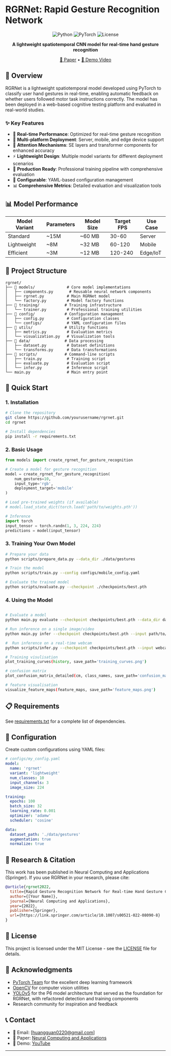 # RGRNet: Rapid Gesture Recognition Network

<div align="center">

![Python](https://img.shields.io/badge/Python-3.8+-blue.svg)
![PyTorch](https://img.shields.io/badge/PyTorch-1.12+-red.svg)
![License](https://img.shields.io/badge/License-MIT-green.svg)

**A lightweight spatiotemporal CNN model for real-time hand gesture recognition**

[📄 Paper](https://link.springer.com/article/10.1007/s00521-022-08090-8) • [🎥 Demo Video](https://www.youtube.com/watch?v=mNivI2rsuzU) 

</div>

## 🌟 Overview

RGRNet is a lightweight spatiotemporal model developed using PyTorch to classify user hand gestures in real-time, enabling automatic feedback on whether users followed motor task instructions correctly. The model has been deployed in a web-based cognitive testing platform and evaluated in real-world studies.

### ✨ Key Features

- 🚀 **Real-time Performance**: Optimized for real-time gesture recognition
- 📱 **Multi-platform Deployment**: Server, mobile, and edge device support  
- 🧠 **Attention Mechanisms**: SE layers and transformer components for enhanced accuracy
- ⚡ **Lightweight Design**: Multiple model variants for different deployment scenarios
- 🎯 **Production Ready**: Professional training pipeline with comprehensive evaluation
- 🔧 **Configurable**: YAML-based configuration management
- 📊 **Comprehensive Metrics**: Detailed evaluation and visualization tools

## 📊 Model Performance

| Model Variant | Parameters | Model Size | Target FPS | Use Case |
|---------------|------------|------------|------------|----------|
| Standard      | ~15M       | ~60 MB     | 30-60      | Server   |
| Lightweight   | ~8M        | ~32 MB     | 60-120     | Mobile   |
| Efficient     | ~3M        | ~12 MB     | 120-240    | Edge/IoT |

## 📁 Project Structure

```
rgrnet/
├── 📁 models/              # Core model implementations
│   ├── components.py       # Reusable neural network components
│   ├── rgrnet.py          # Main RGRNet model
│   └── factory.py         # Model factory functions
├── 📁 training/           # Training infrastructure
│   └── trainer.py         # Professional training utilities
├── 📁 config/             # Configuration management
│   ├── config.py          # Configuration classes
│   └── configs/           # YAML configuration files
├── 📁 utils/              # Utility functions
│   ├── metrics.py         # Evaluation metrics
│   └── visualization.py   # Visualization tools
├── 📁 data/               # Data processing
│   ├── dataset.py         # Dataset definitions
│   └── transforms.py      # Data transformations
├── 📁 scripts/            # Command-line scripts
│   ├── train.py           # Training script
│   ├── evaluate.py        # Evaluation script
│   └── infer.py           # Inference script
└── main.py                # Main entry point
```

## 🚀 Quick Start

### 1. Installation

```bash
# Clone the repository
git clone https://github.com/yourusername/rgrnet.git
cd rgrnet

# Install dependencies
pip install -r requirements.txt

```

### 2. Basic Usage

```python
from models import create_rgrnet_for_gesture_recognition

# Create a model for gesture recognition
model = create_rgrnet_for_gesture_recognition(
    num_gestures=10,
    input_type='rgb',
    deployment_target='mobile'
)

# Load pre-trained weights (if available)
# model.load_state_dict(torch.load('path/to/weights.pth'))

# Inference
import torch
input_tensor = torch.randn(1, 3, 224, 224)
predictions = model(input_tensor)
```

### 3. Training Your Own Model

```bash
# Prepare your data
python scripts/prepare_data.py --data_dir ./data/gestures

# Train the model
python scripts/train.py --config configs/mobile_config.yaml

# Evaluate the trained model
python scripts/evaluate.py --checkpoint ./checkpoints/best.pth
```

### 4. Using the Model

```bash

# Evaluate a model
python main.py evaluate --checkpoint checkpoints/best.pth --data_dir data/test

# Run inference on a single image/video
python main.py infer --checkpoint checkpoints/best.pth --input path/to/image.jpg

#  Run inference on a real-time webcam
python scripts/infer.py --checkpoint checkpoints/best.pth --input webcam --realtime

# Training visulisation
plot_training_curves(history, save_path='training_curves.png')

# confusion matrix
plot_confusion_matrix_detailed(cm, class_names, save_path='confusion_matrix.png')

# feature visualisation
visualize_feature_maps(feature_maps, save_path='feature_maps.png')
```

## 📋 Requirements

See [requirements.txt](requirements.txt) for a complete list of dependencies.


## 📖 Configuration

Create custom configurations using YAML files:

```yaml
# configs/my_config.yaml
model:
  name: 'rgrnet'
  variant: 'lightweight'
  num_classes: 10
  input_channels: 3
  image_size: 224

training:
  epochs: 100
  batch_size: 32
  learning_rate: 0.001
  optimizer: 'adamw'
  scheduler: 'cosine'

data:
  dataset_path: './data/gestures'
  augmentation: true
  normalize: true
```

## 🔬 Research & Citation

This work has been published in Neural Computing and Applications (Springer). If you use RGRNet in your research, please cite:

```bibtex
@article{rgrnet2022,
  title={Rapid Gesture Recognition Network for Real-time Hand Gesture Classification},
  author={[Your Name]},
  journal={Neural Computing and Applications},
  year={2022},
  publisher={Springer},
  url={https://link.springer.com/article/10.1007/s00521-022-08090-8}
}
```

## 📄 License

This project is licensed under the MIT License - see the [LICENSE](LICENSE) file for details.

## 🙏 Acknowledgments

- [PyTorch Team](https://pytorch.org/) for the excellent deep learning framework
- [OpenCV](https://opencv.org/) for computer vision utilities
- [YOLOv5](https://github.com/ultralytics/yolov5) for the P6 model architecture that served as the foundation for RGRNet, with refactored detection and training components
- Research community for inspiration and feedback

## 📞 Contact

- 📧 Email: [huangguan0220@gmail.com]
- 📝 Paper: [Neural Computing and Applications](https://link.springer.com/article/10.1007/s00521-022-08090-8)
- 🎥 Demo: [YouTube](https://www.youtube.com/watch?v=mNivI2rsuzU)

---

